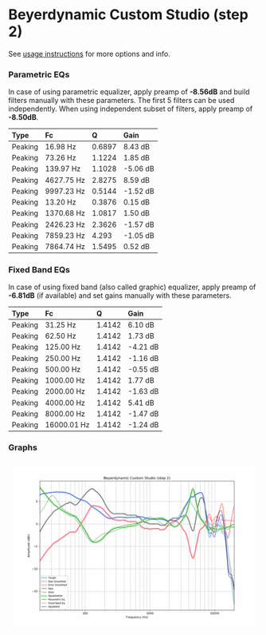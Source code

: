# Beyerdynamic Custom Studio (step 2)
See [usage instructions](https://github.com/jaakkopasanen/AutoEq#usage) for more options and info.

### Parametric EQs
In case of using parametric equalizer, apply preamp of **-8.56dB** and build filters manually
with these parameters. The first 5 filters can be used independently.
When using independent subset of filters, apply preamp of **-8.50dB**.

| Type    | Fc         |      Q | Gain     |
|:--------|:-----------|:-------|:---------|
| Peaking | 16.98 Hz   | 0.6897 | 8.43 dB  |
| Peaking | 73.26 Hz   | 1.1224 | 1.85 dB  |
| Peaking | 139.97 Hz  | 1.1028 | -5.06 dB |
| Peaking | 4627.75 Hz | 2.8275 | 8.59 dB  |
| Peaking | 9997.23 Hz | 0.5144 | -1.52 dB |
| Peaking | 13.20 Hz   | 0.3876 | 0.15 dB  |
| Peaking | 1370.68 Hz | 1.0817 | 1.50 dB  |
| Peaking | 2426.23 Hz | 2.3626 | -1.57 dB |
| Peaking | 7859.23 Hz | 4.293  | -1.05 dB |
| Peaking | 7864.74 Hz | 1.5495 | 0.52 dB  |

### Fixed Band EQs
In case of using fixed band (also called graphic) equalizer, apply preamp of **-6.81dB**
(if available) and set gains manually with these parameters.

| Type    | Fc          |      Q | Gain     |
|:--------|:------------|:-------|:---------|
| Peaking | 31.25 Hz    | 1.4142 | 6.10 dB  |
| Peaking | 62.50 Hz    | 1.4142 | 1.73 dB  |
| Peaking | 125.00 Hz   | 1.4142 | -4.21 dB |
| Peaking | 250.00 Hz   | 1.4142 | -1.16 dB |
| Peaking | 500.00 Hz   | 1.4142 | -0.55 dB |
| Peaking | 1000.00 Hz  | 1.4142 | 1.77 dB  |
| Peaking | 2000.00 Hz  | 1.4142 | -1.63 dB |
| Peaking | 4000.00 Hz  | 1.4142 | 5.41 dB  |
| Peaking | 8000.00 Hz  | 1.4142 | -1.47 dB |
| Peaking | 16000.01 Hz | 1.4142 | -1.24 dB |

### Graphs
![](./Beyerdynamic%20Custom%20Studio%20(step%202).png)